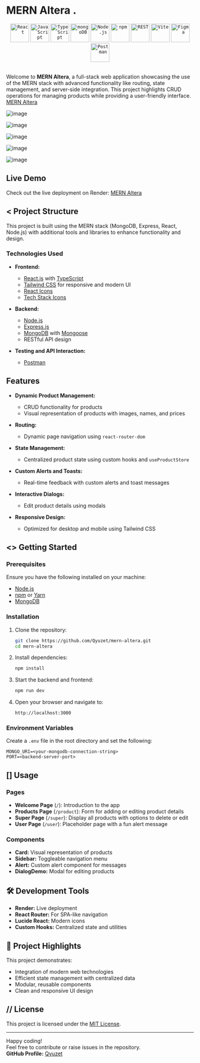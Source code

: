 # MERN Altera .
<div align="center">
	<code><img width="50" src="https://user-images.githubusercontent.com/25181517/183897015-94a058a6-b86e-4e42-a37f-bf92061753e5.png" alt="React" title="React"/></code>
	<code><img width="50" src="https://user-images.githubusercontent.com/25181517/117447155-6a868a00-af3d-11eb-9cfe-245df15c9f3f.png" alt="JavaScript" title="JavaScript"/></code>
	<code><img width="50" src="https://user-images.githubusercontent.com/25181517/183890598-19a0ac2d-e88a-4005-a8df-1ee36782fde1.png" alt="TypeScript" title="TypeScript"/></code>
	<code><img width="50" src="https://user-images.githubusercontent.com/25181517/182884177-d48a8579-2cd0-447a-b9a6-ffc7cb02560e.png" alt="mongoDB" title="mongoDB"/></code>
	<code><img width="50" src="https://user-images.githubusercontent.com/25181517/183568594-85e280a7-0d7e-4d1a-9028-c8c2209e073c.png" alt="Node.js" title="Node.js"/></code>
	<code><img width="50" src="https://user-images.githubusercontent.com/25181517/121401671-49102800-c959-11eb-9f6f-74d49a5e1774.png" alt="npm" title="npm"/></code>
	<code><img width="50" src="https://user-images.githubusercontent.com/25181517/192107858-fe19f043-c502-4009-8c47-476fc89718ad.png" alt="REST" title="REST"/></code>
	<code><img width="50" src="https://github-production-user-asset-6210df.s3.amazonaws.com/62091613/261395532-b40892ef-efb8-4b0e-a6b5-d1cfc2f3fc35.png" alt="Vite" title="Vite"/></code>
	<code><img width="50" src="https://user-images.githubusercontent.com/25181517/189715289-df3ee512-6eca-463f-a0f4-c10d94a06b2f.png" alt="Figma" title="Figma"/></code>
	<code><img width="50" src="https://user-images.githubusercontent.com/25181517/192109061-e138ca71-337c-4019-8d42-4792fdaa7128.png" alt="Postman" title="Postman"/></code>
</div>
<br/>

Welcome to **MERN Altera**, a full-stack web application showcasing the use of the MERN stack with advanced functionality like routing, state management, and server-side integration. This project highlights CRUD operations for managing products while providing a user-friendly interface. [MERN Altera](https://mern-altera.onrender.com)  



![image](https://github.com/user-attachments/assets/6c14241e-637c-4297-a4db-14f7c099187e)


![image](https://github.com/user-attachments/assets/d2c8d9ff-6071-48f6-b00d-21d6d96a98e7)

![image](https://github.com/user-attachments/assets/c6d37aac-49de-4784-ab1d-9f977bdffb0e)

![image](https://github.com/user-attachments/assets/51e06f62-322d-459a-9191-70fa6a80c685)

![image](https://github.com/user-attachments/assets/ec7a527e-c144-41c6-8571-7d5ad20f8a3f)

## Live Demo
Check out the live deployment on Render: [MERN Altera](https://mern-altera.onrender.com)

## < Project Structure
This project is built using the MERN stack (MongoDB, Express, React, Node.js) with additional tools and libraries to enhance functionality and design.

### Technologies Used
- **Frontend:**
  - [React.js](https://reactjs.org/) with [TypeScript](https://www.typescriptlang.org/)
  - [Tailwind CSS](https://tailwindcss.com/) for responsive and modern UI
  - [React Icons](https://react-icons.github.io/react-icons/)
  - [Tech Stack Icons](https://github.com/tech-stack-icons/)

- **Backend:**
  - [Node.js](https://nodejs.org/)
  - [Express.js](https://expressjs.com/)
  - [MongoDB](https://www.mongodb.com/) with [Mongoose](https://mongoosejs.com/)
  - RESTful API design

- **Testing and API Interaction:**
  - [Postman](https://www.postman.com/)

## Features
- **Dynamic Product Management:**
  - CRUD functionality for products
  - Visual representation of products with images, names, and prices

- **Routing:**
  - Dynamic page navigation using `react-router-dom`

- **State Management:**
  - Centralized product state using custom hooks and `useProductStore`

- **Custom Alerts and Toasts:**
  - Real-time feedback with custom alerts and toast messages

- **Interactive Dialogs:**
  - Edit product details using modals

- **Responsive Design:**
  - Optimized for desktop and mobile using Tailwind CSS

## <> Getting Started

### Prerequisites
Ensure you have the following installed on your machine:
- [Node.js](https://nodejs.org/)
- [npm](https://www.npmjs.com/) or [Yarn](https://yarnpkg.com/)
- [MongoDB](https://www.mongodb.com/)

### Installation
1. Clone the repository:
   ```bash
   git clone https://github.com/Qyuzet/mern-altera.git
   cd mern-altera
   ```

2. Install dependencies:
   ```bash
   npm install
   ```

3. Start the backend and frontend:
   ```bash
   npm run dev
   ```

4. Open your browser and navigate to:
   ```
   http://localhost:3000
   ```

### Environment Variables
Create a `.env` file in the root directory and set the following:
```env
MONGO_URI=<your-mongodb-connection-string>
PORT=<backend-server-port>
```

## [] Usage

### Pages
- **Welcome Page** (`/`): Introduction to the app
- **Products Page** (`/product`): Form for adding or editing product details
- **Super Page** (`/super`): Display all products with options to delete or edit
- **User Page** (`/user`): Placeholder page with a fun alert message

### Components
- **Card:** Visual representation of products
- **Sidebar:** Toggleable navigation menu
- **Alert:** Custom alert component for messages
- **DialogDemo:** Modal for editing products

## 🛠️ Development Tools
- **Render:** Live deployment
- **React Router:** For SPA-like navigation
- **Lucide React:** Modern icons
- **Custom Hooks:** Centralized state and utilities

## 🔧 Project Highlights
This project demonstrates:
- Integration of modern web technologies
- Efficient state management with centralized data
- Modular, reusable components
- Clean and responsive UI design

## // License
This project is licensed under the [MIT License](LICENSE).

---

Happy coding!  
Feel free to contribute or raise issues in the repository.  
**GitHub Profile:** [Qyuzet](https://github.com/Qyuzet)  
